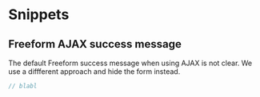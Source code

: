 # Snippets

## Freeform AJAX success message

The default Freeform success message when using AJAX is not clear. We use a diffferent approach and hide the form instead.

```js
// blabl
```